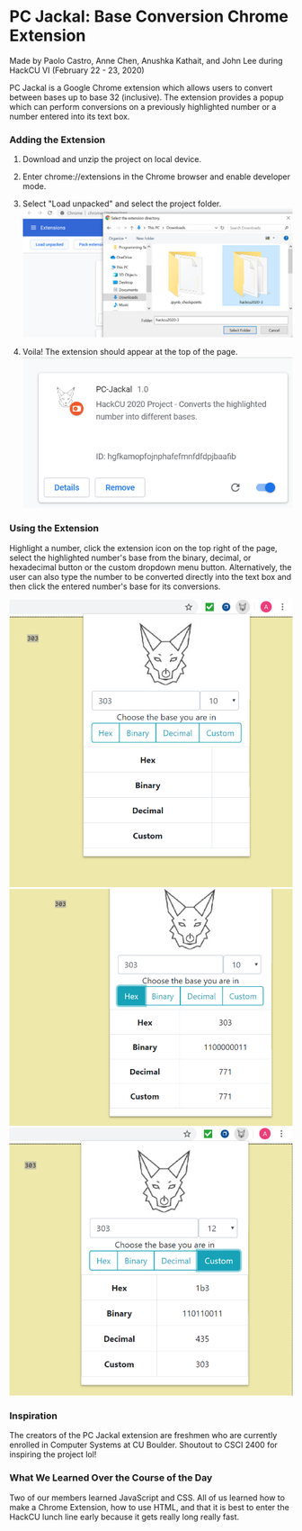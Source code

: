 # PC Jackal: Base Conversion Chrome Extension
Made by Paolo Castro, Anne Chen, Anushka Kathait, and John Lee during HackCU VI (February 22 - 23, 2020)

PC Jackal is a Google Chrome extension which allows users to convert between bases up to base 32 (inclusive). The extension provides a popup which can perform conversions on a previously highlighted number or a number entered into its text box. 


### Adding the Extension
1) Download and unzip the project on local device.

2) Enter chrome://extensions in the Chrome browser and enable developer mode.

3) Select "Load unpacked" and select the project folder.
![Load Unpacked and Project Folder in Developer Mode](https://github.com/PCastro128/hackcu2020/blob/master/images/loadingext.PNG)

4) Voila! The extension should appear at the top of the page.
![Extension Itself](https://github.com/PCastro128/hackcu2020/blob/master/images/ext.PNG)


### Using the Extension
Highlight a number, click the extension icon on the top right of the page, select the highlighted number's base from the binary, decimal, or hexadecimal button or the custom dropdown menu button. Alternatively, the user can also type the number to be converted directly into the text box and then click the entered number's base for its conversions.

![Highlight and Table](https://github.com/PCastro128/hackcu2020/blob/master/images/highlightandtable.PNG)
![Hex Ex](https://github.com/PCastro128/hackcu2020/blob/master/images/hex.PNG)
![Custom Ex](https://github.com/PCastro128/hackcu2020/blob/master/images/custom.PNG)


### Inspiration
The creators of the PC Jackal extension are freshmen who are currently enrolled in Computer Systems at CU Boulder. Shoutout to CSCI 2400 for inspiring the project lol!

### What We Learned Over the Course of the Day
Two of our members learned JavaScript and CSS. All of us learned how to make a Chrome Extension, how to use HTML, and that it is best to enter the HackCU lunch line early because it gets really long really fast. 
